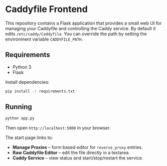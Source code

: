 # Caddyfile Frontend

This repository contains a Flask application that provides a small web UI for managing your Caddyfile and controlling the Caddy service. By default it edits `/etc/caddy/Caddyfile`. You can override the path by setting the environment variable `CADDYFILE_PATH`.

## Requirements

- Python 3
- Flask

Install dependencies:

```bash
pip install -r requirements.txt
```

## Running

```bash
python app.py
```

Then open `http://localhost:5000` in your browser.

The start page links to:

- **Manage Proxies** – form based editor for `reverse_proxy` entries.
- **Raw Caddyfile Editor** – edit the file directly in a textarea.
- **Caddy Service** – view status and start/stop/restart the service.
